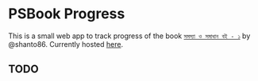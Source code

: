 # PSBook Progress
This is a small web app to track progress of the book [`সমস্যা ও সমাধান বই - ১`](https://github.com/shanto86/problem-book-1-solutions) by @shanto86. Currently hosted [here](http://psbookprogress.pythonanywhere.com/).

## TODO
